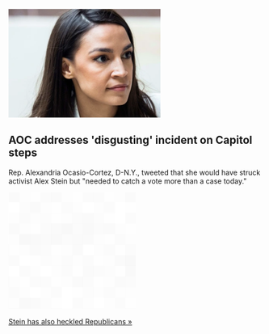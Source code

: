 
![AOC addresses 'disgusting' incident on Capitol steps](./20220715175859.png)
## AOC addresses 'disgusting' incident on Capitol steps

Rep. Alexandria Ocasio-Cortez, D-N.Y., tweeted that she would have struck activist Alex Stein but "needed to catch a vote more than a case today."

![pic](../square_bg.png)

[Stein has also heckled Republicans »](https://www.yahoo.com/news/aoc-called-far-troll-made-044537593.html)
